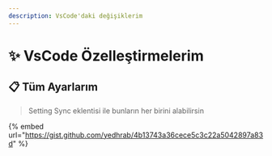 ```yaml
---
description: VsCode'daki değişiklerim
---
```


# ✨ VsCode Özelleştirmelerim

## 📋 Tüm Ayarlarım

> Setting Sync eklentisi ile bunların her birini alabilirsin

{% embed url="https://gist.github.com/yedhrab/4b13743a36cece5c3c22a5042897a83d" %}



